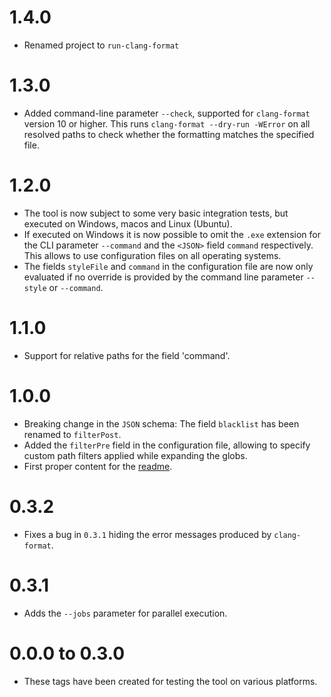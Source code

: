 
# 1.4.0

- Renamed project to `run-clang-format`

# 1.3.0

- Added command-line parameter `--check`, supported for `clang-format` version 10 or higher. This runs `clang-format --dry-run -WError` on all resolved paths to check whether the formatting matches the specified file.

# 1.2.0

- The tool is now subject to some very basic integration tests, but executed on Windows, macos and Linux (Ubuntu).
- If executed on Windows it is now possible to omit the `.exe` extension for the CLI parameter `--command` and the `<JSON>` field `command` respectively. This allows to use configuration files on all operating systems.
- The fields `styleFile` and `command` in the configuration file are now only evaluated if no override is provided by the command line parameter `--style` or `--command`.

# 1.1.0

- Support for relative paths for the field 'command'.

# 1.0.0

- Breaking change in the `JSON` schema: The field `blacklist` has been renamed to `filterPost`.
- Added the `filterPre` field in the configuration file, allowing to specify custom path filters applied while expanding the globs.
- First proper content for the [readme](./readme.md).

# 0.3.2

- Fixes a bug in `0.3.1` hiding the error messages produced by `clang-format`.

# 0.3.1

- Adds the `--jobs` parameter for parallel execution.

# 0.0.0 to 0.3.0

- These tags have been created for testing the tool on various platforms.
